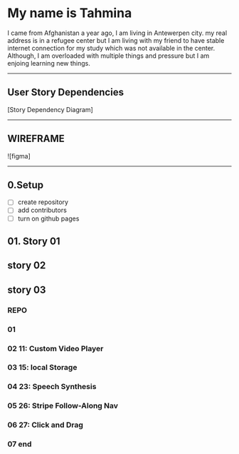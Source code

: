 # My name is Tahmina


I came from Afghanistan a year ago, I am living in Antewerpen city. my real address is in a refugee center but I am living with my friend to have stable internet connection for my study which was not available in the center. Although, I am overloaded with multiple things and pressure but I am enjoing learning new things.

---

## User Story Dependencies

[Story Dependency Diagram]

---

## WIREFRAME

![figma]

---

## 0.Setup

- [ ] create repository 
- [ ] add contributors
- [ ] turn on github pages

## 01. Story 01


## story 02


## story 03

### REPO

### 01

### 02 11: Custom Video Player


### 03 15: local Storage


### 04 23: Speech Synthesis



### 05 26: Stripe Follow-Along Nav


### 06 27: Click and Drag



### 07 end
